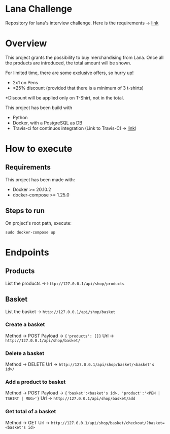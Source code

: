 # Lana Challenge
Repository for lana's interview challenge.
Here is the requirements -> [link](https://github.com/josse995/lanaChallenge/Readme.Requirements.md)

# Overview
This project grants the possibility to buy merchandising from Lana.
Once all the products are introduced, the total amount will be shown.

For limited time, there are some exclusive offers, so hurry up!
- 2x1 on Pens
- *25% discount (provided that there is a minimum of 3 t-shirts)

*Discount will be applied only on T-Shirt, not in the total.

This project has been build with
- Python
- Docker, with a PostgreSQL as DB
- Travis-ci for continuos integration (Link to Travis-CI -> [link](https://www.travis-ci.com/github/josse995/lanaChallenge))

# How to execute
## Requirements
This project has been made with:
- Docker >= 20.10.2
- docker-compose >= 1.25.0

## Steps to run

On project's root path, execute:

```
sudo docker-compose up 
```

# Endpoints

## Products
List the products -> ```http://127.0.0.1/api/shop/products```

## Basket
List the basket -> ```http://127.0.0.1/api/shop/basket```
### Create a basket

Method -> POST
Payload -> ```{'products': []}```
Url -> ```http://127.0.0.1/api/shop/basket/```

### Delete a basket
Method -> DELETE
Url -> ```http://127.0.0.1/api/shop/basket/<basket's id>/```

### Add a product to basket
Method -> POST
Payload -> ```{'basket':<basket's id>, 'product':'<PEN | TSHIRT | MUG>'}```
Url -> ```http://127.0.0.1/api/shop/basket/add```

### Get total of a basket
Method -> GET
Url -> ```http://127.0.0.1/api/shop/basket/checkout/?basket=<basket's id>```